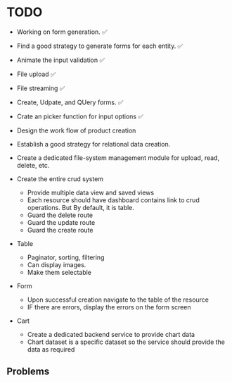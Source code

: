 # TODO

- Working on form generation. ✅
- Find a good strategy to generate forms for each entity. ✅
- Animate the input validation ✅
- File upload ✅
- File streaming ✅
- Create, Udpate, and QUery forms. ✅
- Crate an picker function for input options ✅
- Design the work flow of product creation
- Establish a good strategy for relational data creation.

- Create a dedicated file-system management module for upload, read, delete, etc.
- Create the entire crud system
  - Provide multiple data view and saved views
  - Each resource should have dashboard contains link to crud operations. But By default, it is table.
  - Guard the delete route
  - Guard the update route
  - Guard the create route
- Table
  - Paginator, sorting, filtering
  - Can display images.
  - Make them selectable
- Form

  - Upon successful creation navigate to the table of the resource
  - IF there are errors, display the errors on the form screen

- Cart
  - Create a dedicated backend service to provide chart data
  - Chart dataset is a specific dataset so the service should provide the data as required

## Problems
